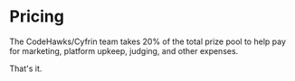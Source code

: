 # Pricing

The CodeHawks/Cyfrin team takes 20% of the total prize pool to help pay for marketing, platform upkeep, judging, and other expenses.

That's it. 
